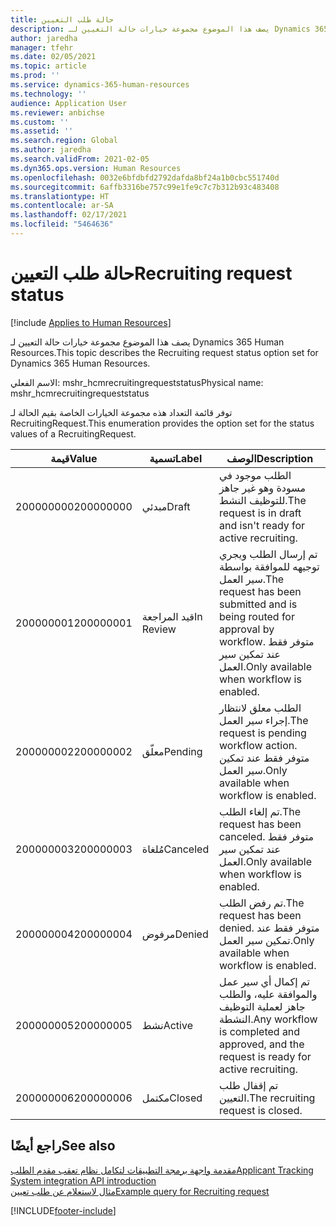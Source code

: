 ```yaml
---
title: حالة طلب التعيين
description: يصف هذا الموضوع مجموعة خيارات حالة التعيين لـ Dynamics 365 Human Resources.
author: jaredha
manager: tfehr
ms.date: 02/05/2021
ms.topic: article
ms.prod: ''
ms.service: dynamics-365-human-resources
ms.technology: ''
audience: Application User
ms.reviewer: anbichse
ms.custom: ''
ms.assetid: ''
ms.search.region: Global
ms.author: jaredha
ms.search.validFrom: 2021-02-05
ms.dyn365.ops.version: Human Resources
ms.openlocfilehash: 0032e6bfdbfd2792dafda8bf24a1b0cbc551740d
ms.sourcegitcommit: 6affb3316be757c99e1fe9c7c7b312b93c483408
ms.translationtype: HT
ms.contentlocale: ar-SA
ms.lasthandoff: 02/17/2021
ms.locfileid: "5464636"
---
```

# <a name="recruiting-request-status"></a><span data-ttu-id="7bbcd-103">حالة طلب التعيين</span><span class="sxs-lookup"><span data-stu-id="7bbcd-103">Recruiting request status</span></span>

[!include [Applies to Human Resources](../includes/applies-to-hr.md)]

<span data-ttu-id="7bbcd-104">يصف هذا الموضوع مجموعة خيارات حالة التعيين لـ Dynamics 365 Human Resources.</span><span class="sxs-lookup"><span data-stu-id="7bbcd-104">This topic describes the Recruiting request status option set for Dynamics 365 Human Resources.</span></span>

<span data-ttu-id="7bbcd-105">الاسم الفعلي: mshr_hcmrecruitingrequeststatus</span><span class="sxs-lookup"><span data-stu-id="7bbcd-105">Physical name: mshr_hcmrecruitingrequeststatus</span></span>

<span data-ttu-id="7bbcd-106">توفر قائمة التعداد هذه مجموعة الخيارات الخاصة بقيم الحالة لـ RecruitingRequest.</span><span class="sxs-lookup"><span data-stu-id="7bbcd-106">This enumeration provides the option set for the status values of a RecruitingRequest.</span></span>

| <span data-ttu-id="7bbcd-107">قيمة</span><span class="sxs-lookup"><span data-stu-id="7bbcd-107">Value</span></span> | <span data-ttu-id="7bbcd-108">تسمية</span><span class="sxs-lookup"><span data-stu-id="7bbcd-108">Label</span></span> | <span data-ttu-id="7bbcd-109">الوصف</span><span class="sxs-lookup"><span data-stu-id="7bbcd-109">Description</span></span> |
| --- | --- | --- |
| <span data-ttu-id="7bbcd-110">200000000</span><span class="sxs-lookup"><span data-stu-id="7bbcd-110">200000000</span></span> | <span data-ttu-id="7bbcd-111">مبدئي‬</span><span class="sxs-lookup"><span data-stu-id="7bbcd-111">Draft</span></span> | <span data-ttu-id="7bbcd-112">الطلب موجود في مسودة وهو غير جاهز للتوظيف النشط.</span><span class="sxs-lookup"><span data-stu-id="7bbcd-112">The request is in draft and isn't ready for active recruiting.</span></span> |
| <span data-ttu-id="7bbcd-113">200000001</span><span class="sxs-lookup"><span data-stu-id="7bbcd-113">200000001</span></span> | <span data-ttu-id="7bbcd-114">قيد المراجعة</span><span class="sxs-lookup"><span data-stu-id="7bbcd-114">In Review</span></span> | <span data-ttu-id="7bbcd-115">تم إرسال الطلب ويجري توجيهه للموافقة بواسطة سير العمل.</span><span class="sxs-lookup"><span data-stu-id="7bbcd-115">The request has been submitted and is being routed for approval by workflow.</span></span> <span data-ttu-id="7bbcd-116">متوفر فقط عند تمكين سير العمل.</span><span class="sxs-lookup"><span data-stu-id="7bbcd-116">Only available when workflow is enabled.</span></span> |
| <span data-ttu-id="7bbcd-117">200000002</span><span class="sxs-lookup"><span data-stu-id="7bbcd-117">200000002</span></span> | <span data-ttu-id="7bbcd-118">معلّق</span><span class="sxs-lookup"><span data-stu-id="7bbcd-118">Pending</span></span> | <span data-ttu-id="7bbcd-119">الطلب معلق لانتظار إجراء سير العمل.</span><span class="sxs-lookup"><span data-stu-id="7bbcd-119">The request is pending workflow action.</span></span> <span data-ttu-id="7bbcd-120">متوفر فقط عند تمكين سير العمل.</span><span class="sxs-lookup"><span data-stu-id="7bbcd-120">Only available when workflow is enabled.</span></span> |
| <span data-ttu-id="7bbcd-121">200000003</span><span class="sxs-lookup"><span data-stu-id="7bbcd-121">200000003</span></span> | <span data-ttu-id="7bbcd-122">مُلغاة</span><span class="sxs-lookup"><span data-stu-id="7bbcd-122">Canceled</span></span> | <span data-ttu-id="7bbcd-123">تم إلغاء الطلب.</span><span class="sxs-lookup"><span data-stu-id="7bbcd-123">The request has been canceled.</span></span> <span data-ttu-id="7bbcd-124">متوفر فقط عند تمكين سير العمل.</span><span class="sxs-lookup"><span data-stu-id="7bbcd-124">Only available when workflow is enabled.</span></span> |
| <span data-ttu-id="7bbcd-125">200000004</span><span class="sxs-lookup"><span data-stu-id="7bbcd-125">200000004</span></span> | <span data-ttu-id="7bbcd-126">مرفوض</span><span class="sxs-lookup"><span data-stu-id="7bbcd-126">Denied</span></span> | <span data-ttu-id="7bbcd-127">تم رفض الطلب.</span><span class="sxs-lookup"><span data-stu-id="7bbcd-127">The request has been denied.</span></span> <span data-ttu-id="7bbcd-128">متوفر فقط عند تمكين سير العمل.</span><span class="sxs-lookup"><span data-stu-id="7bbcd-128">Only available when workflow is enabled.</span></span> |
| <span data-ttu-id="7bbcd-129">200000005</span><span class="sxs-lookup"><span data-stu-id="7bbcd-129">200000005</span></span> | <span data-ttu-id="7bbcd-130">نشط</span><span class="sxs-lookup"><span data-stu-id="7bbcd-130">Active</span></span> | <span data-ttu-id="7bbcd-131">تم إكمال أي سير عمل والموافقة عليه، والطلب جاهز لعملية التوظيف النشطة.</span><span class="sxs-lookup"><span data-stu-id="7bbcd-131">Any workflow is completed and approved, and the request is ready for active recruiting.</span></span> |
| <span data-ttu-id="7bbcd-132">200000006</span><span class="sxs-lookup"><span data-stu-id="7bbcd-132">200000006</span></span> | <span data-ttu-id="7bbcd-133">مكتمل</span><span class="sxs-lookup"><span data-stu-id="7bbcd-133">Closed</span></span> | <span data-ttu-id="7bbcd-134">تم إقفال طلب التعيين.</span><span class="sxs-lookup"><span data-stu-id="7bbcd-134">The recruiting request is closed.</span></span> |

## <a name="see-also"></a><span data-ttu-id="7bbcd-135">راجع أيضًا</span><span class="sxs-lookup"><span data-stu-id="7bbcd-135">See also</span></span>

[<span data-ttu-id="7bbcd-136">مقدمة واجهة برمجة التطبيقات لتكامل نظام تعقب مقدم الطلب</span><span class="sxs-lookup"><span data-stu-id="7bbcd-136">Applicant Tracking System integration API introduction</span></span>](hr-admin-integration-ats-api-introduction.md)<br>
[<span data-ttu-id="7bbcd-137">مثال لاستعلام عن طلب تعيين</span><span class="sxs-lookup"><span data-stu-id="7bbcd-137">Example query for Recruiting request</span></span>](hr-admin-integration-ats-api-recruiting-request-example-query.md)


[!INCLUDE[footer-include](../includes/footer-banner.md)]